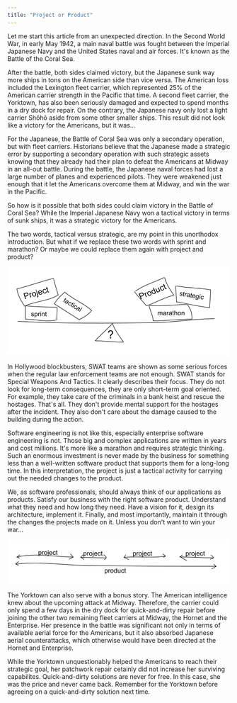 ```yaml
---
title: "Project or Product"
---
```

Let me start this article from an unexpected direction. In the Second World War, in early May 1942, a main naval battle was fought between the Imperial Japanese Navy and the United States naval and air forces. It's known as the Battle of the Coral Sea.

After the battle, both sides claimed victory, but the Japanese sunk way more ships in tons on the American side than vice versa. The American loss included the Lexington fleet carrier, which represented 25% of the American carrier strength in the Pacific that time. A second fleet carrier, the Yorktown, has also been seriously damaged and expected to spend months in a dry dock for repair. On the contrary, the Japanese navy only lost a light carrier Shōhō aside from some other smaller ships. This result did not look like a victory for the Americans, but it was...

For the Japanese, the Battle of Coral Sea was only a secondary operation, but with fleet carriers. Historians believe that the Japanese made a strategic error by supporting a secondary operation with such strategic assets knowing that they already had their plan to defeat the Americans at Midway in an all-out battle. During the battle, the Japanese naval forces had lost a large number of planes and experienced pilots. They were weakened just enough that it let the Americans overcome them at Midway, and win the war in the Pacific.

So how is it possible that both sides could claim victory in the Battle of Coral Sea? While the Imperial Japanese Navy won a tactical victory in terms of sunk ships, it was a strategic victory for the Americans.

The two words, tactical versus strategic, are my point in this unorthodox introduction. But what if we replace these two words with sprint and marathon? Or maybe we could replace them again with project and product?

![](/assets/images/project-or-product.png)

In Hollywood blockbusters, SWAT teams are shown as some serious forces when the regular law enforcement teams are not enough. SWAT stands for Special Weapons And Tactics. It clearly describes their focus. They do not look for long-term consequences, they are only short-term goal oriented. For example, they take care of the criminals in a bank heist and rescue the hostages. That's all. They don't provide mental support for the hostages after the incident. They also don't care about the damage caused to the building during the action.

Software engineering is not like this, especially enterprise software engineering is not. Those big and complex applications are written in years and cost millions. It's more like a marathon and requires strategic thinking. Such an enormous investment is never made by the business for something less than a well-written software product that supports them for a long-long time. In this interpretation, the project is just a tactical activity for carrying out the needed changes to the product.

We, as software professionals, should always think of our applications as products. Satisfy our business with the right software product. Understand what they need and how long they need. Have a vision for it, design its architecture, implement it. Finally, and most importantly, maintain it through the changes the projects made on it. Unless you don't want to win your war...

![](/assets/images/projects-over-product.png)

The Yorktown can also serve with a bonus story. The American intelligence knew about the upcoming attack at Midway. Therefore, the carrier could only spend a few days in the dry dock for quick-and-dirty repair before joining the other two remaining fleet carriers at Midway, the Hornet and the Enterprise. Her presence in the battle was significant not only in terms of available aerial force for the Americans, but it also absorbed Japanese aerial counterattacks, which otherwise would have been directed at the Hornet and Enterprise.

While the Yorktown unquestionably helped the Americans to reach their strategic goal, her patchwork repair cetainly did not increase her surviving capabilites. Quick-and-dirty solutions are never for free. In this case, she was the price and never came back. Remember for the Yorktown before agreeing on a quick-and-dirty solution next time.